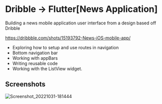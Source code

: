 # Dribble -> Flutter[News Application]

Building a news mobile application user interface from a design based off Dribble

https://dribbble.com/shots/15193792-News-iOS-mobile-app/

- Exploring how to setup and use routes in navigation
- Bottom navigation bar
- Working with appBars
- Writing reusable code
- Working with the ListView widget.

## Screenshots
![Screenshot_20221031-181444](https://user-images.githubusercontent.com/63339234/199161641-e5f3123b-c5e7-4242-93b4-131429b6ec9e.jpg)

